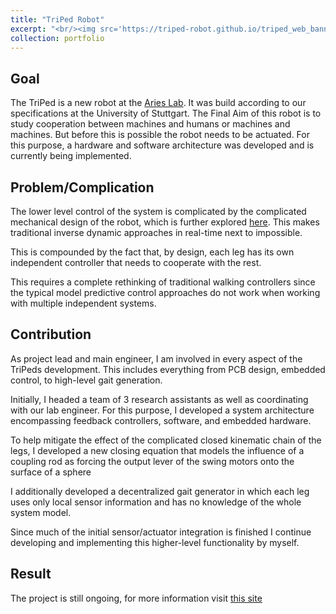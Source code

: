 ```yaml
---
title: "TriPed Robot"
excerpt: "<br/><img src='https://triped-robot.github.io/triped_web_banner.png' width='500'>"
collection: portfolio
---
```


## Goal
The TriPed is a new robot at the [Aries Lab](https://www.lorenzomasia.com/lab-and-people). It was build according to our specifications at the University of Stuttgart.
The Final Aim of this robot is to study cooperation between machines and humans or machines and machines. 
But before this is possible the robot needs to be actuated. For this purpose, a hardware and software architecture was developed and is currently being implemented.


## Problem/Complication
The lower level control of the system is complicated by the complicated mechanical design of the robot, which is further explored [here](https://triped-robot.github.io/docs/kinematics/).
This makes traditional inverse dynamic approaches in real-time next to impossible.

This is compounded by the fact that, by design, each leg has its own independent controller that needs to cooperate with the rest.

This requires a complete rethinking of traditional walking controllers since the typical model predictive control approaches do not work when working with multiple independent systems.


## Contribution
As project lead and main engineer, I am involved in every aspect of the TriPeds development.
This includes everything from PCB design, embedded control, to high-level gait generation.

Initially, I headed a team of 3 research assistants as well as coordinating with our lab engineer.
For this purpose, I developed a system architecture encompassing feedback controllers, software, and embedded hardware.

To help mitigate the effect of the complicated closed kinematic chain of the legs, I developed a new closing equation that models the influence of a coupling rod as forcing the output lever of the swing motors onto the surface of a sphere


I additionally developed a decentralized gait generator in which each leg uses only local sensor information and has no knowledge of the whole system model.



Since much of the initial sensor/actuator integration is finished I continue developing and implementing this higher-level functionality by myself.


## Result
The project is still ongoing, for more information visit [this site](https://triped-robot.github.io/)
